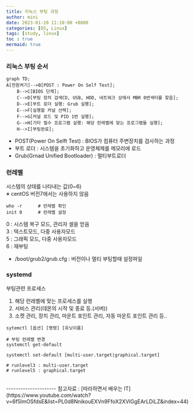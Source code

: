 ```yaml
---
title: 리눅스 부팅 과정 
author: mini
date: 2023-01-20 11:10:00 +0800
categories: [OS, Linux]
tags: [study, linux]
toc : true
mermaid: true
---
```


### 리눅스 부팅 순서
```mermaid
graph TD;
A[전원켜기]-->B[POST : Power On Self Test];
	B-->C[BIOS 단계];
	C-->D[부팅 장치 검색CD, USB, HDD, 네트워크 상에서 MBR 0번섹터를 찾음];
	D-->E[부트 로더 실행: Grub 실행];
	E-->F[실행할 커널 선택];
	F-->G[커널 로드 및 PID 1번 실행];
	G-->H[기타 필수 프로그램 실행: 해당 런레벨에 맞는 프로그램들 실행];
	H-->I[부팅완료];
```
- POST(Power On Selft Test) : BIOS가 컴퓨터 주변장치를 검사하는 과정 
- 부트 로더 : 시스템을 초기화하고 운영체제를 메모리에 로드 
- Grub(Grnad Unified Bootloader) : 멀티부트로더


### 런레벨
시스템의 상태를 나타내는 값(0~6)  
※ centOS 버전7에서는 사용하지 않음
```
who -r 		# 런레벨 확인
init 0 		# 런레벨 설정 
```
0 : 시스템 복구 모드, 관리자 셀을 얻음    
3 : 텍스트모드, 다중 사용자모드  
5 : 그래픽 모드, 다중 사용자모드   
6 : 재부팅     

* /boot/grub2/grub.cfg : 버전이나 멀티 부팅할때 설정파일  

### systemd
부팅관련 프로세스  
1. 해당 런레벨에 맞는 프로세스를 실행  
2. 서비스 관리(데몬의 시작 및 종료 등.(서버))
3. 소켓 관리, 장치 관리, 마운트 포인트 관리, 자동 마운트 포인트 관리 등..

```
sytemctl [옵션] [명령] [유닛이름]

# 부팅 런레벨 변경
systemctl get-default

systemctl set-default [multi-user.target|graphical.target]

# runlevel3 : multi-user.target
# runlevel5 : graphical.target
```




<br/>
---------------------
참고자료 : [따라하면서 배우는 IT](https://www.youtube.com/watch?v=6f5lmOSfdsE&list=PL0d8NnikouEXVn9FfoX2XVlGgEArLDiLZ&index=44)
